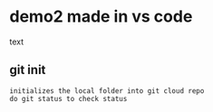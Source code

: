 # demo2 made in vs code

text

## git init
    initializes the local folder into git cloud repo
    do git status to check status